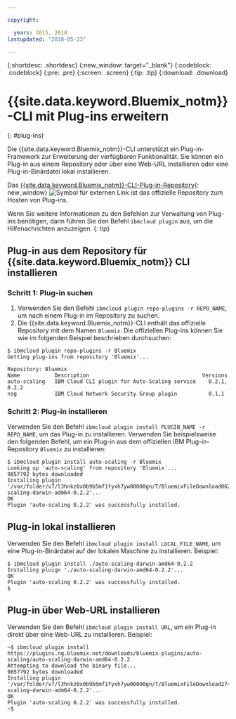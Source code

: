 ```yaml
---

copyright:

  years: 2015, 2018
lastupdated: "2018-05-23"

---
```


{:shortdesc: .shortdesc}
{:new_window: target="_blank"}
{:codeblock: .codeblock}
{:pre: .pre}
{:screen: .screen}
{:tip: .tip}
{:download: .download}

# {{site.data.keyword.Bluemix_notm}}-CLI mit Plug-ins erweitern
{: #plug-ins}

Die {{site.data.keyword.Bluemix_notm}}-CLI unterstützt ein Plug-in-Framework zur Erweiterung der verfügbaren Funktionalität. Sie können ein Plug-in aus einem Repository oder über eine Web-URL installieren oder eine Plug-in-Binärdatei lokal installieren.

Das [{{site.data.keyword.Bluemix_notm}}-CLI-Plug-in-Repository](http://clis.ng.bluemix.net/ui/repository.html#bluemix-plugins){: new_window} ![Symbol für externen Link](../../../icons/launch-glyph.svg) ist das offizielle Repository zum Hosten von Plug-ins.

Wenn Sie weitere Informationen zu den Befehlen zur Verwaltung von Plug-ins benötigen, dann führen Sie den Befehl `ibmcloud plugin` aus, um die Hilfenachrichten anzuzeigen.
{: tip}

## Plug-in aus dem Repository für {{site.data.keyword.Bluemix_notm}} CLI installieren

### Schritt 1: Plug-in suchen

1. Verwenden Sie den Befehl `ibmcloud plugin repo-plugins -r REPO_NAME`, um nach einem Plug-in im Repository zu suchen.
2. Die {{site.data.keyword.Bluemix_notm}}-CLI enthält das offizielle Repository mit dem Namen `Bluemix`. Die offiziellen Plug-ins können Sie wie im folgenden Beispiel beschrieben durchsuchen:

  ```
  $ ibmcloud plugin repo-plugins -r Bluemix
  Getting plug-ins from repository 'Bluemix'...

  Repository: Bluemix
  Name           Description                                    Versions
  auto-scaling   IBM Cloud CLI plugin for Auto-Scaling service    0.2.1, 0.2.2
  nsg            IBM Cloud Network Security Group plugin          0.1.1

  ```

### Schritt 2: Plug-in installieren

Verwenden Sie den Befehl `ibmcloud plugin install PLUGIN_NAME -r REPO_NAME`, um das Plug-in zu installieren. Verwenden Sie beispielsweise den folgenden Befehl, um ein Plug-in aus dem offiziellen IBM Plug-in-Repository `Bluemix` zu installieren:

  ```
  $ ibmcloud plugin install auto-scaling -r Bluemix
  Looking up 'auto-scaling' from repository 'Bluemix'...
  9857792 bytes downloaded
  Installing plugin '/var/folder/v7/l3hnkz0x0b9b5mf1fyxh7yw00000gn/T/BluemixFileDownload062468676/auto-scaling-darwin-adm64-0.2.2'...
  OK
  Plugin 'auto-scaling 0.2.2' was successfully installed.
  ```

## Plug-in lokal installieren

Verwenden Sie den Befehl `ibmcloud plugin install LOCAL_FILE_NAME`, um eine Plug-in-Binärdatei auf der lokalen Maschine zu installieren. Beispiel:

  ```
  $ ibmcloud plugin install ./auto-scaling-darwin-amd64-0.2.2
  Installing pluign './auto-scaling-darwin-amd64-0.2.2'...
  OK
  Plugin 'auto-scaling 0.2.2' was successfully installed.
  $
  ```

## Plug-in über Web-URL installieren

Verwenden Sie den Befehl `ibmcloud plugin install URL`, um ein Plug-in direkt über eine Web-URL zu installieren. Beispiel:

  ```
  ~$ ibmcloud plugin install https://plugins.ng.bluemix.net/downloads/bluemix-plugins/auto-scaling/auto-scaling-darwin-amd64-0.2.2
  Attempting to download the binary file...
  9857792 bytes downloaded
  Installing plugin '/var/folder/v7/l3hnkz0x0b9b5mf1fyxh7yw00000gn/T/BluemixFileDownload274645142/auto-scaling-darwin-adm64-0.2.2'...
  OK
  Plugin 'auto-scaling 0.2.2' was successfully installed.
  ~$
  ```
